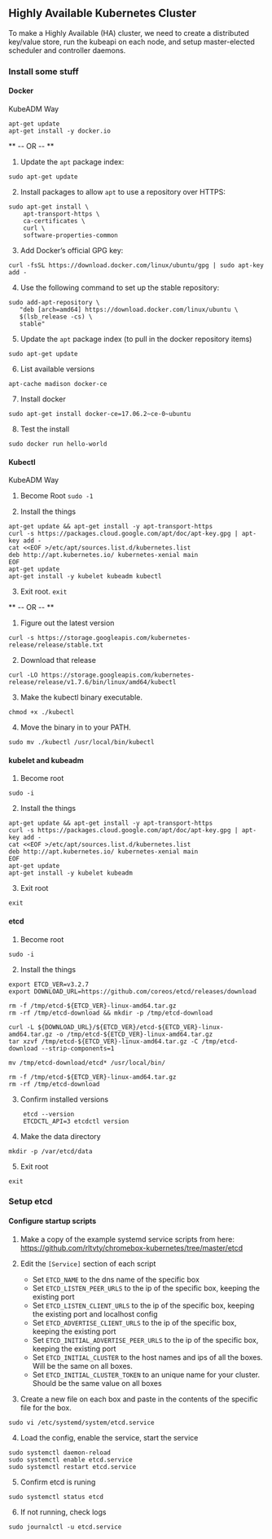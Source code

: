 ## Highly Available Kubernetes Cluster

To make a Highly Available (HA) cluster, we need to create a distributed key/value store, run the kubeapi on each node, 
and setup master-elected scheduler and controller daemons.

### Install some stuff

#### Docker

KubeADM Way
```
apt-get update
apt-get install -y docker.io
```

** -- OR -- **

1. Update the `apt` package index:
```
sudo apt-get update
```
2. Install packages to allow `apt` to use a repository over HTTPS:
```
sudo apt-get install \
    apt-transport-https \
    ca-certificates \
    curl \
    software-properties-common
```
3. Add Docker’s official GPG key:
```
curl -fsSL https://download.docker.com/linux/ubuntu/gpg | sudo apt-key add -
```
4. Use the following command to set up the stable repository:
```
sudo add-apt-repository \
   "deb [arch=amd64] https://download.docker.com/linux/ubuntu \
   $(lsb_release -cs) \
   stable"
```
5. Update the `apt` package index (to pull in the docker repository items)
```
sudo apt-get update
```
6. List available versions
```
apt-cache madison docker-ce
```
7. Install docker
```
sudo apt-get install docker-ce=17.06.2~ce-0~ubuntu
```
8. Test the install
```
sudo docker run hello-world
```

#### Kubectl

KubeADM Way

1. Become Root `sudo -1`

2. Install the things
```
apt-get update && apt-get install -y apt-transport-https
curl -s https://packages.cloud.google.com/apt/doc/apt-key.gpg | apt-key add -
cat <<EOF >/etc/apt/sources.list.d/kubernetes.list
deb http://apt.kubernetes.io/ kubernetes-xenial main
EOF
apt-get update
apt-get install -y kubelet kubeadm kubectl
```

3. Exit root. `exit`

** -- OR -- **


1. Figure out the latest version
```
curl -s https://storage.googleapis.com/kubernetes-release/release/stable.txt
```
2. Download that release
```
curl -LO https://storage.googleapis.com/kubernetes-release/release/v1.7.6/bin/linux/amd64/kubectl
```
3. Make the kubectl binary executable.
```
chmod +x ./kubectl
```
4. Move the binary in to your PATH.
```
sudo mv ./kubectl /usr/local/bin/kubectl
```

#### kubelet and kubeadm
1. Become root
```
sudo -i
```
2. Install the things
```
apt-get update && apt-get install -y apt-transport-https
curl -s https://packages.cloud.google.com/apt/doc/apt-key.gpg | apt-key add -
cat <<EOF >/etc/apt/sources.list.d/kubernetes.list
deb http://apt.kubernetes.io/ kubernetes-xenial main
EOF
apt-get update
apt-get install -y kubelet kubeadm
```

3. Exit root
```
exit
```

#### etcd
1. Become root
```
sudo -i
```
2. Install the things
```
export ETCD_VER=v3.2.7
export DOWNLOAD_URL=https://github.com/coreos/etcd/releases/download

rm -f /tmp/etcd-${ETCD_VER}-linux-amd64.tar.gz
rm -rf /tmp/etcd-download && mkdir -p /tmp/etcd-download

curl -L ${DOWNLOAD_URL}/${ETCD_VER}/etcd-${ETCD_VER}-linux-amd64.tar.gz -o /tmp/etcd-${ETCD_VER}-linux-amd64.tar.gz
tar xzvf /tmp/etcd-${ETCD_VER}-linux-amd64.tar.gz -C /tmp/etcd-download --strip-components=1

mv /tmp/etcd-download/etcd* /usr/local/bin/

rm -f /tmp/etcd-${ETCD_VER}-linux-amd64.tar.gz
rm -rf /tmp/etcd-download
```
3. Confirm installed versions
```
    etcd --version
    ETCDCTL_API=3 etcdctl version
```
4. Make the data directory
```
mkdir -p /var/etcd/data
```
5. Exit root
```
exit
```

### Setup etcd

#### Configure startup scripts

1. Make a copy of the example systemd service scripts from here: https://github.com/rltvty/chromebox-kubernetes/tree/master/etcd


2. Edit the `[Service]` section of each script
   * Set `ETCD_NAME` to the dns name of the specific box
   * Set `ETCD_LISTEN_PEER_URLS` to the ip of the specific box, keeping the existing port 
   * Set `ETCD_LISTEN_CLIENT_URLS` to the ip of the specific box, keeping the existing port and localhost config
   * Set `ETCD_ADVERTISE_CLIENT_URLS` to the ip of the specific box, keeping the existing port 
   * Set `ETCD_INITIAL_ADVERTISE_PEER_URLS` to the ip of the specific box, keeping the existing port
   * Set `ETCD_INITIAL_CLUSTER` to the host names and ips of all the boxes.  Will be the same on all boxes.
   * Set `ETCD_INITIAL_CLUSTER_TOKEN` to an unique name for your cluster.  Should be the same value on all boxes
3. Create a new file on each box and paste in the contents of the specific file for the box.
```
sudo vi /etc/systemd/system/etcd.service
```
4. Load the config, enable the service, start the service
```
sudo systemctl daemon-reload
sudo systemctl enable etcd.service
sudo systemctl restart etcd.service
```
5. Confirm etcd is runing
```
sudo systemctl status etcd
```
6. If not running, check logs
```
sudo journalctl -u etcd.service
```

